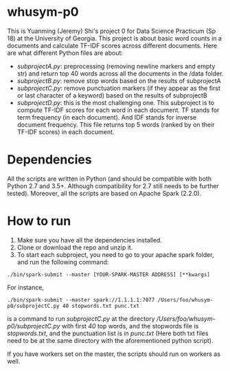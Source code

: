 # whusym-p0
This is Yuanming (Jeremy) Shi's project 0 for Data Science Practicum (Sp 18) at the University of Georgia. This project is about basic word counts in a documents and calculate TF-IDF scores across different documents. Here are what different Python files are about:

* *subprojectA.py*: preprocessing (removing newline markers and empty str) and return top 40 words across all the documents in the /data folder.
* *subprojectB.py*: remove stop words based on the results of subprojectA
* *subprojectC.py*: remove punctuation markers (if they appear as the first or last character of a keyword) based on the results of subprojectB
* *subprojectD.py*: this is the most challenging one. This subproject is to compute TF-IDF scores for each word in each document. TF stands for term frequency (in each document). And IDF stands for inverse document frequency. This file returns top 5 words (ranked by on their TF-IDF scores) in each document.

# Dependencies
All the scripts are written in Python (and should be compatible with both Python 2.7 and 3.5+. Although compatibility for 2.7 still needs to be further tested). Moreover, all the scripts are based on Apache Spark (2.2.0).

# How to run
1. Make sure you have all the dependencies installed.
2. Clone or download the repo and unzip it.
3. To start each subproject, you need to go to your apache spark folder, and run the following command:
```
./bin/spark-submit --master [YOUR-SPARK-MASTER ADDRESS] [**kwargs]

```
For instance,
```
./bin/spark-submit --master spark://1.1.1.1:7077 /Users/foo/whusym-p0/subprojectC.py 40 stopwords.txt punc.txt
```

is a command to run *subprojectC.py* at the directory */Users/foo/whusym-p0/subprojectC.py* with first *40* top words, and the stopwords file is *stopwords.txt*, and the punctuation list is in *punc.txt* (Here both txt files need to be at the same directory with the aforementioned python script).

If you have workers set on the master, the scripts should run on workers as well.
